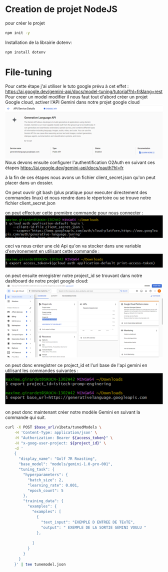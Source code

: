# Creation de projet NodeJS

pour créer le projet 

````bash
npm init -y
````

Installation de la librairie dotenv:

````bash
npm install dotenv
````

# File-tuning 

Pour cette étape j'ai utiliser le tuto google prévu à cet effet :
https://ai.google.dev/gemini-api/docs/model-tuning/tutorial?hl=fr&lang=rest
Pour creer un model modifier il nous faut tout d'abord créer un projet Google cloud, activer l'API Gemini dans notre projet google cloud 
![Google Cloud Gemini api](image.png)
Nous devons ensuite configurer l'authentification O2Auth en suivant ces étapes 
https://ai.google.dev/gemini-api/docs/oauth?hl=fr

à la fin de ces étapes nous avons un fichier client_secret.json
qu'on peut placer dans un dossier.

On peut ouvrir git bash (plus pratique pour executer directement des commandes linux) et nous rendre dans le répertoire ou se trouve notre fichier client_secret.json

on peut effectuer cette première commande pour nous connecter :
![authentification](image-1.png)

ceci va nous créer une clé Api qu'on va stocker dans une variable d'environement en utilisant cette commande :
![acces_token](image-2.png)

on peut ensuite enregistrer notre project_id se trouvant dans notre dashboard de notre projet google cloud:
![google cloud dashboard project_id](image-3.png)

on peut donc enregistrer ce project_id et l'url base de l'api gemini en utilisant les commandes suivantes :
![export project_id et base_url](image-4.png)

on peut donc maintenant créer notre modèle Gemini en suivant la commande qui suit.

````bash
curl -X POST $base_url/v1beta/tunedModels \
    -H 'Content-Type: application/json' \
    -H "Authorization: Bearer ${access_token}" \
    -H "x-goog-user-project: ${project_id}" \
    -d '
    {
      "display_name": "Golf 7R Roasting",
      "base_model": "models/gemini-1.0-pro-001",
      "tuning_task": {
        "hyperparameters": {
          "batch_size": 2,
          "learning_rate": 0.001,
          "epoch_count": 5
        },
        "training_data": {
          "examples": {
            "examples": [
              {
                "text_input": "EXEMPLE D ENTREE DE TExTE",
                "output": " EXEMPLE DE LA SORTIE GEMINI VOULU "
              },
              
            ]
          }
        }
      }
    }' | tee tunemodel.json
````

